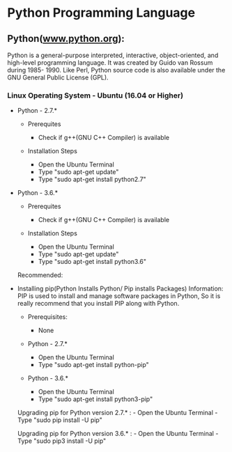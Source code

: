 # Python Programming Language

## Python(www.python.org):
Python is a general-purpose interpreted, interactive, object-oriented, and high-level programming language.
It was created by Guido van Rossum during 1985- 1990. Like Perl, Python source code is also available under the GNU
General Public License (GPL).

### Linux Operating System - Ubuntu (16.04 or Higher)

- Python - 2.7.*
    - Prerequites
       - Check if g++(GNU C++ Compiler) is available

    - Installation Steps
       - Open the Ubuntu Terminal
       - Type "sudo apt-get update"
       - Type "sudo apt-get install python2.7"

- Python - 3.6.*
    - Prerequites
       - Check if g++(GNU C++ Compiler) is available

    - Installation Steps
       - Open the Ubuntu Terminal
       - Type "sudo apt-get update"
       - Type "sudo apt-get install python3.6"

   Recommended:
 - Installing pip(Python Installs Python/ Pip installs Packages)
 	Information:  PIP is used to install and manage software packages in Python, So it is really recommend that
 			     you install PIP along with Python.

 	- Prerequisites:
 		- None

 	- Python - 2.7.*
 		- Open the Ubuntu Terminal
 		- Type "sudo apt-get install python-pip"

 	- Python - 3.6.*
 		- Open the Ubuntu Terminal
 		- Type "sudo apt-get install python3-pip"

 	Upgrading pip for Python version 2.7.* :
 		- Open the Ubuntu Terminal
 		- Type "sudo pip install -U pip"

 	Upgrading pip for Python version 3.6.* :
 		- Open the Ubuntu Terminal
 		- Type "sudo pip3 install -U pip"
